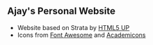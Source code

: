 ## Ajay's Personal Website

- Website based on Strata by [HTML5 UP](https://html5up.net)
- Icons from [Font Awesome](https://fontawesome.com/) and [Academicons](https://jpswalsh.github.io/academicons/)